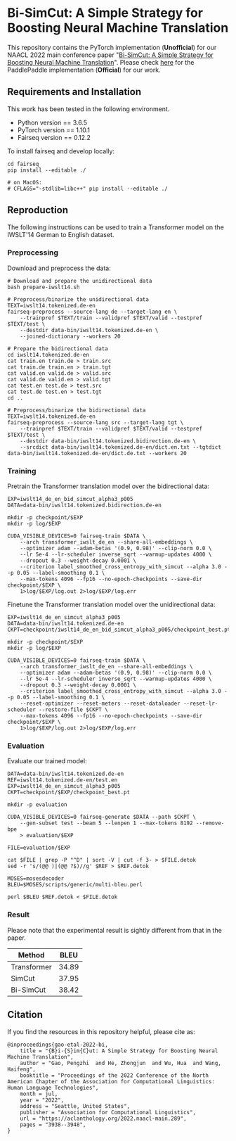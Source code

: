 # Bi-SimCut: A Simple Strategy for Boosting Neural Machine Translation

This repository contains the PyTorch implementation (**Unofficial**) for our NAACL 2022 main conference paper "[Bi-SimCut: A Simple Strategy for Boosting Neural Machine Translation](https://aclanthology.org/2022.naacl-main.289/)". Please check [here]() for the PaddlePaddle implementation (**Official**) for our work.

## Requirements and Installation

This work has been tested in the following environment.

* Python version == 3.6.5
* PyTorch version == 1.10.1
* Fairseq version == 0.12.2

To install fairseq and develop locally:
```
cd fairseq
pip install --editable ./

# on MacOS:
# CFLAGS="-stdlib=libc++" pip install --editable ./
```

## Reproduction

The following instructions can be used to train a Transformer model on the IWSLT'14 German to English dataset.

### Preprocessing

Download and preprocess the data:
```
# Download and prepare the unidirectional data
bash prepare-iwslt14.sh

# Preprocess/binarize the unidirectional data
TEXT=iwslt14.tokenized.de-en
fairseq-preprocess --source-lang de --target-lang en \
    --trainpref $TEXT/train --validpref $TEXT/valid --testpref $TEXT/test \
    --destdir data-bin/iwslt14.tokenized.de-en \
    --joined-dictionary --workers 20

# Prepare the bidirectional data
cd iwslt14.tokenized.de-en
cat train.en train.de > train.src
cat train.de train.en > train.tgt
cat valid.en valid.de > valid.src
cat valid.de valid.en > valid.tgt
cat test.en test.de > test.src
cat test.de test.en > test.tgt
cd ..

# Preprocess/binarize the bidirectional data
TEXT=iwslt14.tokenized.de-en
fairseq-preprocess --source-lang src --target-lang tgt \
    --trainpref $TEXT/train --validpref $TEXT/valid --testpref $TEXT/test \
    --destdir data-bin/iwslt14.tokenized.bidirection.de-en \
    --srcdict data-bin/iwslt14.tokenized.de-en/dict.en.txt --tgtdict data-bin/iwslt14.tokenized.de-en/dict.de.txt --workers 20
```

### Training

Pretrain the Transformer translation model over the bidirectional data:
```
EXP=iwslt14_de_en_bid_simcut_alpha3_p005
DATA=data-bin/iwslt14.tokenized.bidirection.de-en

mkdir -p checkpoint/$EXP
mkdir -p log/$EXP

CUDA_VISIBLE_DEVICES=0 fairseq-train $DATA \
    --arch transformer_iwslt_de_en --share-all-embeddings \
    --optimizer adam --adam-betas '(0.9, 0.98)' --clip-norm 0.0 \
    --lr 5e-4 --lr-scheduler inverse_sqrt --warmup-updates 4000 \
    --dropout 0.3 --weight-decay 0.0001 \
    --criterion label_smoothed_cross_entropy_with_simcut --alpha 3.0 --p 0.05 --label-smoothing 0.1 \
    --max-tokens 4096 --fp16 --no-epoch-checkpoints --save-dir checkpoint/$EXP \
    1>log/$EXP/log.out 2>log/$EXP/log.err
```

Finetune the Transformer translation model over the unidirectional data:
```
EXP=iwslt14_de_en_simcut_alpha3_p005
DATA=data-bin/iwslt14.tokenized.de-en
CKPT=checkpoint/iwslt14_de_en_bid_simcut_alpha3_p005/checkpoint_best.pt

mkdir -p checkpoint/$EXP
mkdir -p log/$EXP

CUDA_VISIBLE_DEVICES=0 fairseq-train $DATA \
    --arch transformer_iwslt_de_en --share-all-embeddings \
    --optimizer adam --adam-betas '(0.9, 0.98)' --clip-norm 0.0 \
    --lr 5e-4 --lr-scheduler inverse_sqrt --warmup-updates 4000 \
    --dropout 0.3 --weight-decay 0.0001 \
    --criterion label_smoothed_cross_entropy_with_simcut --alpha 3.0 --p 0.05 --label-smoothing 0.1 \
    --reset-optimizer --reset-meters --reset-dataloader --reset-lr-scheduler --restore-file $CKPT \
    --max-tokens 4096 --fp16 --no-epoch-checkpoints --save-dir checkpoint/$EXP \
    1>log/$EXP/log.out 2>log/$EXP/log.err
```

### Evaluation

Evaluate our trained model:
```
DATA=data-bin/iwslt14.tokenized.de-en
REF=iwslt14.tokenized.de-en/test.en
EXP=iwslt14_de_en_simcut_alpha3_p005
CKPT=checkpoint/$EXP/checkpoint_best.pt

mkdir -p evaluation

CUDA_VISIBLE_DEVICES=0 fairseq-generate $DATA --path $CKPT \
    --gen-subset test --beam 5 --lenpen 1 --max-tokens 8192 --remove-bpe
    > evaluation/$EXP

FILE=evaluation/$EXP

cat $FILE | grep -P "^D" | sort -V | cut -f 3- > $FILE.detok
sed -r 's/(@@ )|(@@ ?$)//g' $REF > $REF.detok

MOSES=mosesdecoder
BLEU=$MOSES/scripts/generic/multi-bleu.perl

perl $BLEU $REF.detok < $FILE.detok
```

### Result

Please note that the experimental result is sightly different from that in the paper. 

| Method | BLEU |
| --- | --- |
| Transformer | 34.89 |
| SimCut | 37.95 |
| Bi-SimCut | 38.42 |

## Citation

If you find the resources in this repository helpful, please cite as:
```
@inproceedings{gao-etal-2022-bi,
    title = "{B}i-{S}im{C}ut: A Simple Strategy for Boosting Neural Machine Translation",
    author = "Gao, Pengzhi  and He, Zhongjun  and Wu, Hua  and Wang, Haifeng",
    booktitle = "Proceedings of the 2022 Conference of the North American Chapter of the Association for Computational Linguistics: Human Language Technologies",
    month = jul,
    year = "2022",
    address = "Seattle, United States",
    publisher = "Association for Computational Linguistics",
    url = "https://aclanthology.org/2022.naacl-main.289",
    pages = "3938--3948",
}
```
